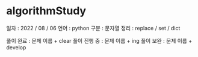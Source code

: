 # algorithmStudy

일자 : 2022 / 08 / 06 
언어 : python
구분 : 문자열
정리 : replace / set / dict


풀이 완료 : 문제 이름 + clear
풀이 진행 중 : 문제 이름 + ing
풀이 보완 : 문제 이름 + develop


